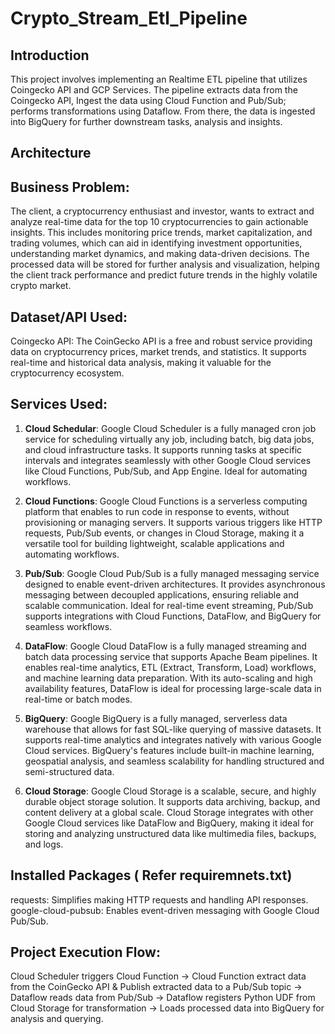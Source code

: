 # Crypto_Stream_Etl_Pipeline

## Introduction
This project involves implementing an Realtime ETL pipeline that utilizes Coingecko API and GCP Services. The pipeline extracts data from the Coingecko API, Ingest the data using Cloud Function and Pub/Sub; performs transformations using Dataflow. From there, the data is ingested into BigQuery for further downstream tasks, analysis and insights.

## Architecture


## Business Problem: 
The client, a cryptocurrency enthusiast and investor, wants to extract and analyze real-time data for the top 10 cryptocurrencies to gain actionable insights. This includes monitoring price trends, market capitalization, and trading volumes, which can aid in identifying investment opportunities, understanding market dynamics, and making data-driven decisions. The processed data will be stored for further analysis and visualization, helping the client track performance and predict future trends in the highly volatile crypto market.

## Dataset/API Used:
Coingecko API: The CoinGecko API is a free and robust service providing data on cryptocurrency prices, market trends, and statistics. It supports real-time and historical data analysis, making it valuable for the cryptocurrency ecosystem.

## Services Used:
1. **Cloud Schedular**: Google Cloud Scheduler is a fully managed cron job service for scheduling virtually any job, including batch, big data jobs, and cloud infrastructure tasks. It supports running tasks at specific intervals and integrates seamlessly with other Google Cloud services like Cloud Functions, Pub/Sub, and App Engine. Ideal for automating workflows.

2. **Cloud Functions**: Google Cloud Functions is a serverless computing platform that enables to run code in response to events, without provisioning or managing servers. It supports various triggers like HTTP requests, Pub/Sub events, or changes in Cloud Storage, making it a versatile tool for building lightweight, scalable applications and automating workflows.

3. **Pub/Sub**: Google Cloud Pub/Sub is a fully managed messaging service designed to enable event-driven architectures. It provides asynchronous messaging between decoupled applications, ensuring reliable and scalable communication. Ideal for real-time event streaming, Pub/Sub supports integrations with Cloud Functions, DataFlow, and BigQuery for seamless workflows.

4. **DataFlow**: Google Cloud DataFlow is a fully managed streaming and batch data processing service that supports Apache Beam pipelines. It enables real-time analytics, ETL (Extract, Transform, Load) workflows, and machine learning data preparation. With its auto-scaling and high availability features, DataFlow is ideal for processing large-scale data in real-time or batch modes.

5. **BigQuery**: Google BigQuery is a fully managed, serverless data warehouse that allows for fast SQL-like querying of massive datasets. It supports real-time analytics and integrates natively with various Google Cloud services. BigQuery's features include built-in machine learning, geospatial analysis, and seamless scalability for handling structured and semi-structured data.
   
6. **Cloud Storage**: Google Cloud Storage is a scalable, secure, and highly durable object storage solution. It supports data archiving, backup, and content delivery at a global scale. Cloud Storage integrates with other Google Cloud services like DataFlow and BigQuery, making it ideal for storing and analyzing unstructured data like multimedia files, backups, and logs. 

## Installed Packages ( Refer requiremnets.txt)
requests: Simplifies making HTTP requests and handling API responses.
google-cloud-pubsub: Enables event-driven messaging with Google Cloud Pub/Sub.

## Project Execution Flow:
Cloud Scheduler triggers Cloud Function → Cloud Function extract data from the CoinGecko API & Publish extracted data to a Pub/Sub topic → Dataflow reads data from Pub/Sub → Dataflow registers Python UDF from Cloud Storage for transformation → Loads processed data into BigQuery for analysis and querying.
